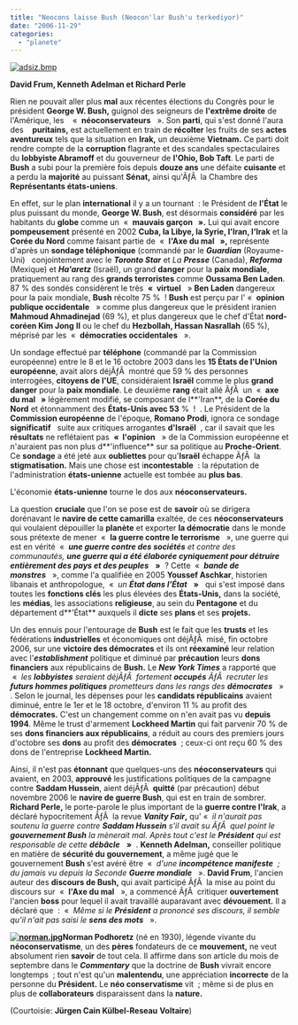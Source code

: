 ```yaml
---
title: "Neocons laisse Bush (Neocon'lar Bush'u terkediyor)"
date: "2006-11-29"
categories: 
  - "planete"
---
```


[![adsiz.bmp](/uploads/2006/11/adsiz.bmp)](http://nezihuzel.net/2006/11/29/neocons-laisse-bush/adsizbmp/ "adsiz.bmp")

**David Frum, Kenneth Adelman et Richard Perle**

Rien ne pouvait aller plus **mal** aux récentes élections du Congrès pour le président **George W. Bush,** guignol des seigneurs de **l'extrême droite** de l'Amérique, les    «  **néoconservateurs**   ». Son **parti**, qui s'est donné l'aura des    **puritains,** est actuellement en train de **récolter** les fruits de ses **actes aventureux** tels que la situation en **Irak,** un deuxième **Vietnam.** Ce parti doit rendre compte de la **corruption** flagrante et des scandales spectaculaires du **lobbyiste Abramoff** et du gouverneur de **l'Ohio, Bob Taft**. Le parti de **Bush** a subi pour la première fois depuis **douze ans** une défaite **cuisante** et a perdu la **majorité** au puissant **Sénat,** ainsi qu'ÃƒÂ  la Chambre des **Représentants états-uniens**.

En effet, sur le plan **international** il y a un tournant  : le Président de **l'État** le plus puissant du monde, **George W. Bush**, est désormais **considéré** par les habitants du **globe** comme un  «  **mauvais garçon   ».** Lui qui avait encore **pompeusement** présenté en 2002 **Cuba, la Libye, la Syrie, l'Iran, l'Irak** et la **Corée du Nord** comme faisant partie de  «  **l'Axe du mal   »,** représente d'après un **sondage téléphonique** (commandé par le _**Guardian**_ (Royaume-Uni)   conjointement avec le _**Toronto Star**_ et _La **Presse**_ (Canada), _**Reforma**_ (Mexique) et _**Ha'aretz**_ (Israël), un grand **danger** pour la **paix mondiale**, pratiquement au rang des **grands terroristes** comme **Oussama Ben Laden**. 87 % des sondés considèrent le très  **«  virtuel**   » **Ben Laden** dangereux pour la paix mondiale, **Bush** récolte 75 %  ! **Bush** est perçu par l' «  **opinion publique occidentale**   » comme plus dangereux que le président iranien **Mahmoud Ahmadinejad** (69 %), et plus dangereux que le chef d'État **nord-coréen Kim Jong** **Il** ou le chef du **Hezbollah, Hassan Nasrallah** (65 %), méprisé par les  «  **démocraties occidentales**   ».

Un sondage effectué par **téléphone** (commandé par la Commission européenne) entre le 8 et le 16 octobre 2003 dans les **15 États de l'Union européenne**, avait alors déjÃƒÂ  montré que 59 % des personnes interrogées, **citoyens de l'UE**, considéraient **Israël** comme le plus **grand danger** pour la **paix mondiale**. Le deuxième **rang** était allé ÃƒÂ  un  «  **axe du mal   »** légèrement modifié, se composant de l**'Iran**, de la **Corée du Nord** et étonnamment des **États-Unis avec 53** %  !  . Le Président de la **Commission européenne** de l'époque, **Romano Prodi**, ignora ce sondage **significatif**   suite aux critiques arrogantes **d'Israël**  , car il savait que les **résultats** ne reflétaient pas  **«  l'opinion**   » de la Commission européenne et n'auraient pas non plus d**'influence** sur sa politique au **Proche-Orient**. Ce **sondage** a été jeté aux **oubliettes** pour qu'**Israël** échappe ÃƒÂ  la **stigmatisation.** Mais une chose est i**ncontestable**  : la réputation de l'administration **états-unienne** actuelle est tombée au **plus bas**.

L'économie **états-unienne** tourne le dos aux **néoconservateurs.**

La question **cruciale** que l'on se pose est de **savoir** où se dirigera dorénavant le **navire de cette camarilla** exaltée, de ces **néoconservateurs** qui voulaient dépouiller la **planète** et exporter **la démocratie** dans le monde sous prétexte de mener  «  **la guerre contre le terrorisme**   », une guerre qui est en vérité  «  _**une guerre contre des sociétés** et contre des communautés, **une guerre qui a été élaborée cyniquement pour détruire entièrement des pays et des peuples**_   **»**  ? Cette  «  _**bande de monstres**_   », comme l'a qualifiée en 2005 **Youssef Aschkar**, historien libanais et anthropologue,  «  _un **État dans l'État**_   **»**   qui s'est imposé dans toutes les **fonctions clés** les plus élevées des **États-Unis,** dans la société, les **médias**, les associations **religieuse**, au sein du **Pentagone** et du département d**'État** auxquels il **dicte** ses **plans** et ses **projets.**

Un des ennuis pour l'entourage de **Bush** est le fait que les **trusts** et les fédérations **industrielles** et économiques ont déjÃƒÂ  misé, fin octobre 2006, sur une **victoire des démocrates** et ils ont **réexaminé** leur relation avec l'_**establishment**_ politique et diminué par **précaution** leurs **dons financiers** aux républicains de **Bush.** Le _**New York Times**_ a rapporté que  «  _les **lobbyistes** seraient déjÃƒÂ  fortement **occupés** ÃƒÂ  recruter les **futurs hommes politiques** prometteurs dans les rangs des **démocrates**_   »   . Selon le journal, les dépenses pour les **candidats républicains** avaient diminué, entre le 1er et le 18 octobre, d'environ 11 % au profit des **démocrates.** C'est un changement comme on n'en avait pas vu **depuis 1994**. Même le trust d'armement **Lockheed Martin** qui fait parvenir 70 % de ses **dons financiers aux républicains**, a réduit au cours des premiers jours d'octobre ses **dons** au profit des **démocrates**  ; ceux-ci ont reçu 60 % des dons de l'entreprise **Lockheed Martin.**

Ainsi, il n'est pas **étonnant** que quelques-uns des **néoconservateurs** qui avaient, en 2003, **approuvé** les justifications politiques de la campagne contre **Saddam Hussein**, aient déjÃƒÂ  **quitté** (par précaution) début novembre 2006 le **navire de guerre Bush**, qui est en train de sombrer. **Richard Perle,** le porte-parole le plus important de la **guerre contre l'Irak**, a déclaré hypocritement ÃƒÂ  la revue **_Vanity Fair_,** qu' «  _il n'aurait pas soutenu la guerre contre **Saddam Hussein** s'il avait su ÃƒÂ  quel point le **gouvernement Bush** la mènerait mal. Après tout c'est le **Président** qui est responsable de cette **débâcle**_   **»**  . **Kenneth Adelman,** conseiller politique en matière de **sécurité du gouvernement**, a même jugé que le gouvernement **Bush** s'est avéré être  «  _d'une **incompétence manifeste**  ; du jamais vu depuis la Seconde **Guerre mondiale**_   ». **David Frum**, l'ancien auteur des **discours de Bush,** qui avait participé ÃƒÂ  la mise au point du discours sur  «  **l'Axe du mal**   », a commencé ÃƒÂ  critiquer **ouvertement** l'ancien **boss** pour lequel il avait travaillé auparavant avec **dévouement.** Il a déclaré que  :  «  _Même si le **Président** a prononcé ses discours, il semble qu'il n'ait pas saisi le **sens des mots**_   ».

**[![norman.jpg](/uploads/2006/11/norman.kucukresim.jpg)](http://nezihuzel.net/2006/11/29/neocons-laisse-bush/adsizbmp/ "adsiz.bmp")Norman Podhoretz** (né en 1930), légende vivante du **néoconservatisme**, un des **pères** fondateurs de ce **mouvement,** ne veut absolument rien **savoir** de tout cela. Il affirme dans son article du mois de septembre dans le _**Commentary**_ que la doctrine de **Bush** vivrait encore longtemps  ; tout n'est qu'un **malentendu**, une appréciation **incorrecte** de la personne du **Président.** Le **néo conservatisme** vit  ; même si de plus en plus de **collaborateurs** disparaissent dans la **nature.**  

(Courtoisie: **Jürgen Cain Külbel-Reseau** **Voltaire**)
